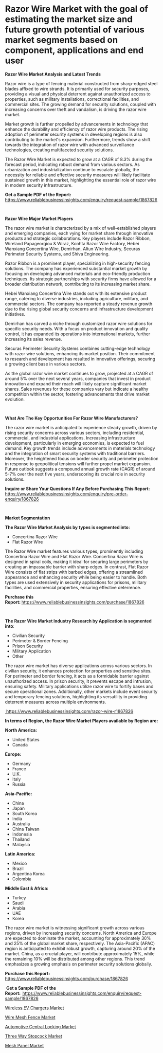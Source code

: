 <p><h1>Razor Wire Market with the goal of estimating the market size and future growth potential of various market segments based on component, applications and end user</h1></p><p><strong>Razor Wire Market Analysis and Latest Trends</strong></p>
<p><p>Razor wire is a type of fencing material constructed from sharp-edged steel blades affixed to wire strands. It is primarily used for security purposes, providing a visual and physical deterrent against unauthorized access to properties, such as military installations, correctional facilities, and commercial sites. The growing demand for security solutions, coupled with increasing concerns over theft and vandalism, is driving the razor wire market.</p><p>Market growth is further propelled by advancements in technology that enhance the durability and efficiency of razor wire products. The rising adoption of perimeter security systems in developing regions is also contributing to the market's expansion. Furthermore, trends show a shift towards the integration of razor wire with advanced surveillance technologies, creating multifaceted security solutions.</p><p>The Razor Wire Market is expected to grow at a CAGR of 8.3% during the forecast period, indicating robust demand from various sectors. As urbanization and industrialization continue to escalate globally, the necessity for reliable and effective security measures will likely facilitate sustained growth in this market, highlighting the essential role of razor wire in modern security infrastructure.</p></p>
<p><strong>Get a Sample PDF of the Report:&nbsp;</strong> <a href="https://www.reliablebusinessinsights.com/enquiry/request-sample/1867826?utm_campaign=112&utm_medium=2&utm_source=Github&utm_content=ia&utm_term=11112024&utm_id=razor-wire">https://www.reliablebusinessinsights.com/enquiry/request-sample/1867826</a></p>
<p>&nbsp;</p>
<p><strong>Razor Wire Major Market Players</strong></p>
<p><p>The razor wire market is characterized by a mix of well-established players and emerging companies, each vying for market share through innovative products and strategic collaborations. Key players include Razor Ribbon, Wireland Papageorgiou & Wiraz, Konhta Razor Wire Factory, Hebei Wanxiang Concertina Wire, Demirhan, Altun Wire Industry, Securas Perimeter Security Systems, and Shiva Engineering.</p><p>Razor Ribbon is a prominent player, specializing in high-security fencing solutions. The company has experienced substantial market growth by focusing on developing advanced materials and eco-friendly production techniques. Its strategic partnerships with security firms have allowed for a broader distribution network, contributing to its increasing market share.</p><p>Hebei Wanxiang Concertina Wire stands out with its extensive product range, catering to diverse industries, including agriculture, military, and commercial sectors. The company has reported a steady revenue growth due to the rising global security concerns and infrastructure development initiatives.</p><p>Demirhan has carved a niche through customized razor wire solutions for specific security needs. With a focus on product innovation and quality control, it has expanded its operations into international markets, further increasing its sales revenue.</p><p>Securas Perimeter Security Systems combines cutting-edge technology with razor wire solutions, enhancing its market position. Their commitment to research and development has resulted in innovative offerings, securing a growing client base in various sectors.</p><p>As the global razor wire market continues to grow, projected at a CAGR of around 5% over the next several years, companies that invest in product innovation and expand their reach will likely capture significant market shares. Sales revenues for these companies vary but indicate a healthy competition within the sector, fostering advancements that drive market evolution.</p></p>
<p>&nbsp;</p>
<p><strong>What Are The Key Opportunities For Razor Wire Manufacturers?</strong></p>
<p><p>The razor wire market is anticipated to experience steady growth, driven by rising security concerns across various sectors, including residential, commercial, and industrial applications. Increasing infrastructure development, particularly in emerging economies, is expected to fuel demand. Key growth trends include advancements in materials technology and the integration of smart security systems with traditional barriers. Moreover, the heightened focus on border security and perimeter protection in response to geopolitical tensions will further propel market expansion. Future outlook suggests a compound annual growth rate (CAGR) of around 5-7% over the next five years, underscoring its crucial role in security solutions.</p></p>
<p><strong>Inquire or Share Your Questions If Any Before Purchasing This Report:</strong> <a href="https://www.reliablebusinessinsights.com/enquiry/pre-order-enquiry/1867826?utm_campaign=112&utm_medium=2&utm_source=Github&utm_content=ia&utm_term=11112024&utm_id=razor-wire">https://www.reliablebusinessinsights.com/enquiry/pre-order-enquiry/1867826</a></p>
<p>&nbsp;</p>
<p><strong>Market Segmentation</strong></p>
<p><strong>The Razor Wire Market Analysis by types is segmented into:</strong></p>
<p><ul><li>Concertina Razor Wire</li><li>Flat Razor Wire</li></ul></p>
<p><p>The Razor Wire market features various types, prominently including Concertina Razor Wire and Flat Razor Wire. Concertina Razor Wire is designed in spiral coils, making it ideal for securing large perimeters by creating an impassable barrier with sharp edges. In contrast, Flat Razor Wire consists of flat strips with barbed edges, offering a streamlined appearance and enhancing security while being easier to handle. Both types are used extensively in security applications for prisons, military facilities, and commercial properties, ensuring effective deterrence.</p></p>
<p><strong>Purchase this Report:&nbsp;</strong><a href="https://www.reliablebusinessinsights.com/purchase/1867826?utm_campaign=112&utm_medium=2&utm_source=Github&utm_content=ia&utm_term=11112024&utm_id=razor-wire">https://www.reliablebusinessinsights.com/purchase/1867826</a></p>
<p>&nbsp;</p>
<p><strong>The Razor Wire Market Industry Research by Application is segmented into:</strong></p>
<p><ul><li>Civilian Security</li><li>Perimeter & Border Fencing</li><li>Prison Security</li><li>Military Application</li><li>Other</li></ul></p>
<p><p>The razor wire market has diverse applications across various sectors. In civilian security, it enhances protection for properties and sensitive sites. For perimeter and border fencing, it acts as a formidable barrier against unauthorized access. In prison security, it prevents escape and intrusion, ensuring safety. Military applications utilize razor wire to fortify bases and secure operational zones. Additionally, other markets include event security and temporary fencing solutions, highlighting its versatility in providing deterrent measures across multiple environments.</p></p>
<p><a href="https://www.reliablebusinessinsights.com/razor-wire-r1867826?utm_campaign=112&utm_medium=2&utm_source=Github&utm_content=ia&utm_term=11112024&utm_id=razor-wire">&nbsp;https://www.reliablebusinessinsights.com/razor-wire-r1867826</a></p>
<p><strong>In terms of Region, the Razor Wire Market Players available by Region are:</strong></p>
<p>
    <p> <strong> North America: </strong>
        <ul>
            <li>United States</li>
            <li>Canada</li>
        </ul>
        </p> 
    <p> <strong> Europe: </strong>
        <ul>
            <li>Germany</li>
            <li>France</li>
            <li>U.K.</li>
            <li>Italy</li>
            <li>Russia</li>
        </ul>
        </p> 
    <p> <strong> Asia-Pacific: </strong>
        <ul>
            <li>China</li>
            <li>Japan</li>
            <li>South Korea</li>
            <li>India</li>
            <li>Australia</li>
            <li>China Taiwan</li>
            <li>Indonesia</li>
            <li>Thailand</li>
            <li>Malaysia</li>
        </ul>
        </p> 
    <p> <strong> Latin America: </strong>
        <ul>
            <li>Mexico</li>
            <li>Brazil</li>
            <li>Argentina Korea</li>
            <li>Colombia</li>
        </ul>
        </p> 
    <p> <strong> Middle East & Africa: </strong>
        <ul>
            <li>Turkey</li>
            <li>Saudi</li>
            <li>Arabia</li>
            <li>UAE</li>
            <li>Korea</li>
        </ul>
    </p>
    </p>
<p><p>The razor wire market is witnessing significant growth across various regions, driven by increasing security concerns. North America and Europe are expected to dominate the market, accounting for approximately 30% and 25% of the global market share, respectively. The Asia-Pacific (APAC) region is anticipated to exhibit robust growth, capturing around 20% of the market. China, as a crucial player, will contribute approximately 15%, while the remaining 10% will be distributed among other regions. This trend emphasizes a growing emphasis on perimeter security solutions globally.</p></p>
<p><strong>Purchase this Report: </strong><a href="https://www.reliablebusinessinsights.com/purchase/1867826?utm_campaign=112&utm_medium=2&utm_source=Github&utm_content=ia&utm_term=11112024&utm_id=razor-wire">https://www.reliablebusinessinsights.com/purchase/1867826</a></p>
<p>&nbsp;<strong>Get a Sample PDF of the Report:&nbsp;&nbsp;</strong><a href="https://www.reliablebusinessinsights.com/enquiry/request-sample/1867826?utm_campaign=112&utm_medium=2&utm_source=Github&utm_content=ia&utm_term=11112024&utm_id=razor-wire">https://www.reliablebusinessinsights.com/enquiry/request-sample/1867826</a></p>
<p><strong></strong></p>
<p><p><a href="https://www.linkedin.com/pulse/global-wireless-ev-chargers-market-focus-application-end-use-kkioe?utm_campaign=112&utm_medium=2&utm_source=Github&utm_content=ia&utm_term=11112024&utm_id=razor-wire">Wireless EV Chargers Market</a></p><p><a href="https://github.com/wenonaelwil/Market-Research-Report-List-1/blob/main/wire-mesh-fence-market.md?utm_campaign=112&utm_medium=2&utm_source=Github&utm_content=ia&utm_term=11112024&utm_id=razor-wire">Wire Mesh Fence Market</a></p><p><a href="https://www.linkedin.com/pulse/global-automotive-central-locking-industry-analysis-share-growth-bhize?utm_campaign=112&utm_medium=2&utm_source=Github&utm_content=ia&utm_term=11112024&utm_id=razor-wire">Automotive Central Locking Market</a></p><p><a href="https://issuu.com/reportprime-2/docs/three-way-stopcock-market-size-2030_faf56b576bc460?utm_campaign=112&utm_medium=2&utm_source=Github&utm_content=ia&utm_term=11112024&utm_id=razor-wire">Three Way Stopcock Market</a></p><p><a href="https://github.com/denishaucarn/Market-Research-Report-List-1/blob/main/mesh-panel-market.md?utm_campaign=112&utm_medium=2&utm_source=Github&utm_content=ia&utm_term=11112024&utm_id=razor-wire">Mesh Panel Market</a></p></p>